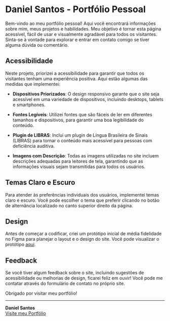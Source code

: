 # Daniel Santos - Portfólio Pessoal

Bem-vindo ao meu portfólio pessoal! Aqui você encontrará informações sobre mim, meus projetos e habilidades. Meu objetivo é tornar esta página acessível, fácil de usar e visualmente agradável para todos os visitantes. Sinta-se à vontade para explorar e entrar em contato comigo se tiver alguma dúvida ou comentário.

## Acessibilidade

Neste projeto, priorizei a acessibilidade para garantir que todos os visitantes tenham uma experiência positiva. Aqui estão algumas das medidas que implementei:

- **Dispositivos Priorizados**: O design responsivo garante que o site seja acessível em uma variedade de dispositivos, incluindo desktops, tablets e smartphones.
  
- **Fontes Legíveis**: Utilizei fontes que são fáceis de ler em diferentes tamanhos e dispositivos, para garantir uma boa legibilidade do conteúdo.

- **Plugin de LIBRAS**: Incluí um plugin de Língua Brasileira de Sinais (LIBRAS) para tornar o conteúdo mais acessível para pessoas com deficiência auditiva.

- **Imagens com Descrição**: Todas as imagens utilizadas no site incluem descrições adequadas para leitores de tela, garantindo que as informações visuais sejam transmitidas para todos os usuários.

## Temas Claro e Escuro

Para atender às preferências individuais dos usuários, implementei temas claro e escuro. Você pode escolher o tema que preferir clicando no botão de alternância localizado no canto superior direito da página.

## Design

Antes de começar a codificar, criei um protótipo inicial de média fidelidade no Figma para planejar o layout e o design do site. Você pode visualizar o protótipo [aqui](https://www.figma.com/file/Yz4t55e1MJslMolVAoQezK/Portifolio?type=design&node-id=0%3A1&mode=design&t=9yPbio5VWBWNGm2u-1).

## Feedback

Se você tiver algum feedback sobre o site, incluindo sugestões de acessibilidade ou melhorias de design, ficarei feliz em ouvir! Você pode me contatar através do formulário de contato no próprio site.

Obrigado por visitar meu portfólio!

---

**Daniel Santos**  
[Visite meu Portfólio](https://danielsantos.vercel.app/)
